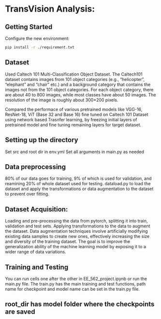 # TransVision Analysis:
## Getting Started 
Configure the new environment:

```sh
pip install -r ./requirement.txt
```

## Dataset 
Used Caltech 101 Multi-Classification Object Dataset. The Caltech101 dataset contains images from 101 object categories (e.g., “helicopter”, “elephant” and “chair” etc.) and a background category that contains the images not from the 101 object categories. For each object category, there are about 40 to 800 images, while most classes have about 50 images. The resolution of the image is roughly about 300×200 pixels.

Compared the performace of various pretrained models like VGG-16, ResNet-18, ViT (Base 32 and Base 16) fine tuned on Caltech 101 Dataset using network based Trasnfer learning, by freezing initial layers of pretrained model and fine tuning remaining layers for target dataset. 

## Setting up the directory
Set src and root dir in env.yml
Set all arguments in main.py as needed
## Data preprocessing
80% of our data goes for training, 9%  of which is used for validation, and reamining 20% of whole dataset used for testing. dataload.py to load the dataset and apply the transformations or data augmentation to the dataset to prevent over fitting. 

## Dataset Acquisition: 
Loading and pre-processing the data from pytorch, splitting it into train, validation and test sets. Applying transformations to the data to augment the dataset. Data augmentation techniques involve artificially modifying existing data samples to create new ones, effectively increasing the size and diversity of the training dataset. The goal is to improve the generalization ability of the machine learning model by exposing it to a wider range of data variations.

## Training and Testing
You can run cells one after the other in EE_562_project.ipynb or run the main.py file. The
train.py has the main training and test functions, path name for checkpoint and model name can be set in the train.py file.

## root_dir has model folder where the checkpoints are saved
